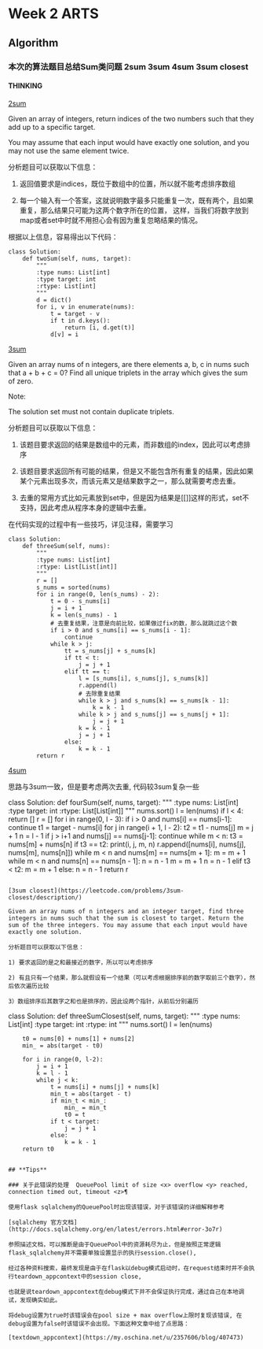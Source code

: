 # **Week 2 ARTS**

## **Algorithm**

### 本次的算法题目总结Sum类问题 2sum 3sum 4sum 3sum closest

#### THINKING

[2sum](https://leetcode.com/problems/two-sum/description/)

Given an array of integers, return indices of the two numbers such that they add up to a specific target.

You may assume that each input would have exactly one solution, and you may not use the same element twice.

分析题目可以获取以下信息：

1) 返回值要求是indices，既位于数组中的位置，所以就不能考虑排序数组

2) 每一个输入有一个答案，这就说明数字最多只能重复一次，既有两个，且如果重复，那么结果只可能为这两个数字所在的位置，
这样，当我们将数字放到map或者set中时就不用担心会有因为重复忽略结果的情况。

根据以上信息，容易得出以下代码：

```
class Solution:
    def twoSum(self, nums, target):
        """
        :type nums: List[int]
        :type target: int
        :rtype: List[int]
        """
        d = dict()
        for i, v in enumerate(nums):
            t = target - v
            if t in d.keys():
                return [i, d.get(t)]
            d[v] = i
```

[3sum](https://leetcode.com/problems/3sum/description/)

Given an array nums of n integers, are there elements a, b, c in nums such that a + b + c = 0? Find all unique triplets in the array which gives the sum of zero.

Note:

The solution set must not contain duplicate triplets.

分析题目可以获取以下信息：

1) 该题目要求返回的结果是数组中的元素，而非数组的index，因此可以考虑排序

2) 该题目要求返回所有可能的结果，但是又不能包含所有重复的结果，因此如果某个元素出现多次，而该元素又是结果数字之一，那么就需要考虑去重。

3) 去重的常用方式比如元素放到set中，但是因为结果是[[]]这样的形式，set不支持，因此考虑从程序本身的逻辑中去重。

在代码实现的过程中有一些技巧，详见注释，需要学习

```
class Solution:
    def threeSum(self, nums):
        """
        :type nums: List[int]
        :rtype: List[List[int]]
        """
        r = []
        s_nums = sorted(nums)
        for i in range(0, len(s_nums) - 2):
            t = 0 - s_nums[i]
            j = i + 1
            k = len(s_nums) - 1
            # 去重复结果，注意是向前比较，如果做过fix的数，那么就跳过这个数
            if i > 0 and s_nums[i] == s_nums[i - 1]:
                continue
            while k > j:
                tt = s_nums[j] + s_nums[k]
                if tt < t:
                    j = j + 1
                elif tt == t:
                    l = [s_nums[i], s_nums[j], s_nums[k]]
                    r.append(l)
                    # 去除重复结果
                    while k > j and s_nums[k] == s_nums[k - 1]:
                        k = k - 1
                    while k > j and s_nums[j] == s_nums[j + 1]:
                        j = j + 1
                    k = k - 1
                    j = j + 1
                else:
                    k = k - 1
        return r
```

[4sum](https://leetcode.com/problems/4sum/description/)

思路与3sum一致，但是要考虑两次去重, 代码较3sum复杂一些

class Solution:
    def fourSum(self, nums, target):
        """
        :type nums: List[int]
        :type target: int
        :rtype: List[List[int]]
        """
        nums.sort()
        l = len(nums)
        if l < 4:
            return []
        r = []
        for i in range(0, l - 3):
            if i > 0 and nums[i] == nums[i-1]:
                continue
            t1 = target - nums[i]
            for j in range(i + 1, l - 2):
                t2 = t1 - nums[j]
                m = j + 1
                n = l - 1
                if j > i+1 and nums[j] == nums[j-1]:
                    continue
                while m < n:
                    t3 = nums[m] + nums[n]
                    if t3 == t2:
                        print(i, j, m, n)
                        r.append([nums[i], nums[j], nums[m], nums[n]])
                        while m < n and nums[m] == nums[m + 1]:
                            m = m + 1
                        while m < n and nums[n] == nums[n - 1]:
                            n = n - 1
                        m = m + 1
                        n = n - 1
                    elif t3 < t2:
                        m = m + 1
                    else:
                        n = n - 1
        return r 
```

[3sum closest](https://leetcode.com/problems/3sum-closest/description/)

Given an array nums of n integers and an integer target, find three integers in nums such that the sum is closest to target. Return the sum of the three integers. You may assume that each input would have exactly one solution.

分析题目可以获取以下信息：

1) 要求返回的是之和最接近的数字，所以可以考虑排序

2) 有且只有一个结果，那么就假设有一个结果（可以考虑根据排序前的数字取前三个数字），然后依次遍历比较

3）数组排序后其数字之和也是排序的，因此设两个指针，从前后分别遍历

```
class Solution:
    def threeSumClosest(self, nums, target):
        """
        :type nums: List[int]
        :type target: int
        :rtype: int
        """
        nums.sort()
        l = len(nums)

        t0 = nums[0] + nums[1] + nums[2]
        min_ = abs(target - t0)

        for i in range(0, l-2):
            j = i + 1
            k = l - 1
            while j < k:
                t = nums[i] + nums[j] + nums[k]
                min_t = abs(target - t)
                if min_t < min_:
                    min_ = min_t
                    t0 = t
                if t < target:
                    j = j + 1
                else:
                    k = k - 1
        return t0
```

## **Tips**

### 关于此错误的处理  QueuePool limit of size <x> overflow <y> reached, connection timed out, timeout <z>¶

使用flask sqlalchemy的QueuePool时出现该错误，对于该错误的详细解释参考

[sqlalchemy 官方文档](http://docs.sqlalchemy.org/en/latest/errors.html#error-3o7r)

参照描述文档，可以推断是由于QueuePool中的资源耗尽为止，但是按照正常逻辑flask_sqlalchemy并不需要单独设置显示的执行session.close(),

经过各种资料搜索，最终发现是由于在flask以debug模式启动时，在request结束时并不会执行teardown_appcontext中的session close,

也就是说teardown_appcontext在debug模式下并不会保证执行完成，通过自己在本地调试，发现确实如此。

将debug设置为true时该错误会在pool size + max overflow上限时复现该错误, 在debug设置为false时该错误不会出现。下面这种文章中给了点思路：

[textdown_appcontext](https://my.oschina.net/u/2357606/blog/407473)

